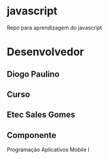 # javascript
Repo para aprendizagem do javascript
# Desenvolvedor
Diogo Paulino
--
## Curso
Etec Sales Gomes
--
## Componente
Programação Aplicativos Mobile I

